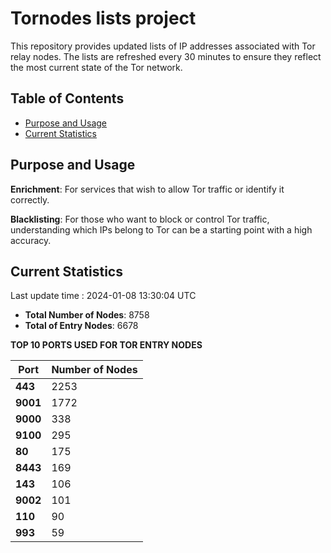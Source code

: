 # Tornodes lists project

This repository provides updated lists of IP addresses associated with Tor relay nodes. The lists are refreshed every 30 minutes to ensure they reflect the most current state of the Tor network.

## Table of Contents

- [Purpose and Usage](#purpose-and-usage)
- [Current Statistics](#current-statistics)


## Purpose and Usage

**Enrichment**: For services that wish to allow Tor traffic or identify it correctly.

**Blacklisting**: For those who want to block or control Tor traffic, understanding which IPs belong to Tor can be a starting point with a high accuracy.

## Current Statistics

Last update time : 2024-01-08 13:30:04 UTC

- **Total Number of Nodes**: 8758
- **Total of Entry Nodes**: 6678

**TOP 10 PORTS USED FOR TOR ENTRY NODES**

| **Port** | **Number of Nodes** |
|------|-----------------|
| **443**   | 2253  |
| **9001**   | 1772  |
| **9000**   | 338  |
| **9100**   | 295  |
| **80**   | 175  |
| **8443**   | 169  |
| **143**   | 106  |
| **9002**   | 101  |
| **110**   | 90  |
| **993**   | 59  |

